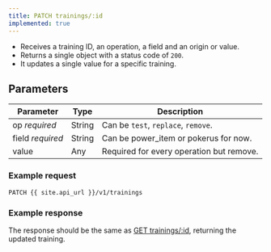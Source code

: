 ```yaml
---
title: PATCH trainings/:id
implemented: true
---
```


- Receives a training ID, an operation, a field and an origin or value.  
- Returns a single object with a status code of `200`.
- It updates a single value for a specific training.


## Parameters

Parameter   | Type            | Description
---- | ---- | ---- 
op _required_ |  String | Can be `test`, `replace`, `remove`.
field _required_ |  String | Can be power_item or pokerus for now.
value | Any | Required for every operation but remove.

### Example request 

```
PATCH {{ site.api_url }}/v1/trainings
```

### Example response

The response should be the same as [GET trainings/:id](/trainings/get-trainings-id/), returning the updated training.